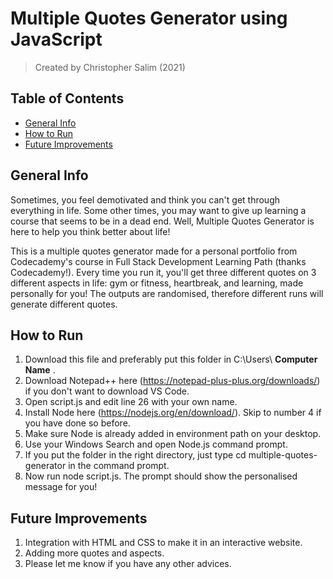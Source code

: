 # Multiple Quotes Generator using JavaScript
> Created by Christopher Salim (2021)

## Table of Contents
* [General Info](#general-info)
* [How to Run](#how-to-run)
* [Future Improvements](#future-improvements)

## General Info
Sometimes, you feel demotivated and think you can't get through everything in life. Some other times, you may want to give up learning a course that seems to be in a dead end. Well, Multiple Quotes Generator is here to help you think better about life!

This is a multiple quotes generator made for a personal portfolio from Codecademy's course in Full Stack Development Learning Path (thanks Codecademy!). Every time you run it, you'll get three different quotes on 3 different aspects in life: gym or fitness, heartbreak, and learning, made personally for you! The outputs are randomised, therefore different runs will generate different quotes.

## How to Run
1. Download this file and preferably put this folder in C:\Users\ **Computer Name** \.
2. Download Notepad++ here (https://notepad-plus-plus.org/downloads/) if you don't want to download VS Code.
3. Open script.js and edit line 26 with your own name.
4. Install Node here (https://nodejs.org/en/download/). Skip to number 4 if you have done so before.
5. Make sure Node is already added in environment path on your desktop.
6. Use your Windows Search and open Node.js command prompt.
7. If you put the folder in the right directory, just type cd multiple-quotes-generator in the command prompt.
8. Now run node script.js. The prompt should show the personalised message for you!

## Future Improvements
1. Integration with HTML and CSS to make it in an interactive website.
2. Adding more quotes and aspects.
3. Please let me know if you have any other advices.
